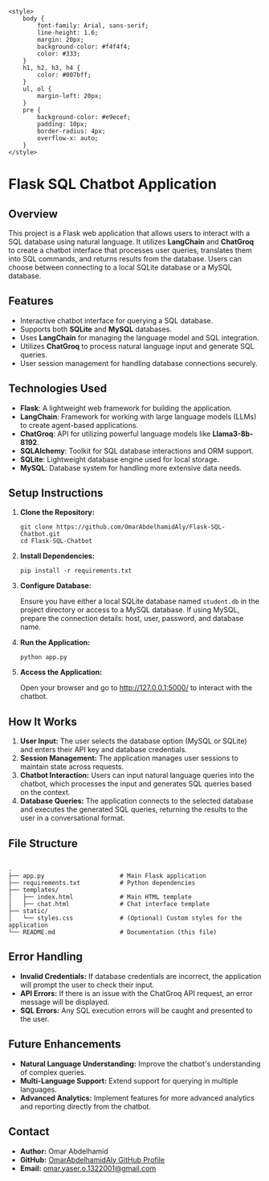 <!DOCTYPE html>
<html lang="en">
<head>
    <meta charset="UTF-8">
    <meta name="viewport" content="width=device-width, initial-scale=1.0">
    
    <style>
        body {
            font-family: Arial, sans-serif;
            line-height: 1.6;
            margin: 20px;
            background-color: #f4f4f4;
            color: #333;
        }
        h1, h2, h3, h4 {
            color: #007bff;
        }
        ul, ol {
            margin-left: 20px;
        }
        pre {
            background-color: #e9ecef;
            padding: 10px;
            border-radius: 4px;
            overflow-x: auto;
        }
    </style>
</head>
<body>

<h1>Flask SQL Chatbot Application</h1>

<h2>Overview</h2>
<p>This project is a Flask web application that allows users to interact with a SQL database using natural language. It utilizes <strong>LangChain</strong> and <strong>ChatGroq</strong> to create a chatbot interface that processes user queries, translates them into SQL commands, and returns results from the database. Users can choose between connecting to a local SQLite database or a MySQL database.</p>

<h2>Features</h2>
<ul>
    <li>Interactive chatbot interface for querying a SQL database.</li>
    <li>Supports both <strong>SQLite</strong> and <strong>MySQL</strong> databases.</li>
    <li>Uses <strong>LangChain</strong> for managing the language model and SQL integration.</li>
    <li>Utilizes <strong>ChatGroq</strong> to process natural language input and generate SQL queries.</li>
    <li>User session management for handling database connections securely.</li>
</ul>

<h2>Technologies Used</h2>
<ul>
    <li><strong>Flask</strong>: A lightweight web framework for building the application.</li>
    <li><strong>LangChain</strong>: Framework for working with large language models (LLMs) to create agent-based applications.</li>
    <li><strong>ChatGroq</strong>: API for utilizing powerful language models like <strong>Llama3-8b-8192</strong>.</li>
    <li><strong>SQLAlchemy</strong>: Toolkit for SQL database interactions and ORM support.</li>
    <li><strong>SQLite</strong>: Lightweight database engine used for local storage.</li>
    <li><strong>MySQL</strong>: Database system for handling more extensive data needs.</li>
</ul>

<h2>Setup Instructions</h2>
<ol>
    <li><strong>Clone the Repository:</strong>
        <pre><code>git clone https://github.com/OmarAbdelhamidAly/Flask-SQL-Chatbot.git
cd Flask-SQL-Chatbot</code></pre>
    </li>
    <li><strong>Install Dependencies:</strong>
        <pre><code>pip install -r requirements.txt</code></pre>
    </li>
    <li><strong>Configure Database:</strong>
        <p>Ensure you have either a local SQLite database named <code>student.db</code> in the project directory or access to a MySQL database. If using MySQL, prepare the connection details: host, user, password, and database name.</p>
    </li>
    <li><strong>Run the Application:</strong>
        <pre><code>python app.py</code></pre>
    </li>
    <li><strong>Access the Application:</strong>
        <p>Open your browser and go to <a href="http://127.0.0.1:5000/">http://127.0.0.1:5000/</a> to interact with the chatbot.</p>
    </li>
</ol>

<h2>How It Works</h2>
<ol>
    <li><strong>User Input:</strong> The user selects the database option (MySQL or SQLite) and enters their API key and database credentials.</li>
    <li><strong>Session Management:</strong> The application manages user sessions to maintain state across requests.</li>
    <li><strong>Chatbot Interaction:</strong> Users can input natural language queries into the chatbot, which processes the input and generates SQL queries based on the context.</li>
    <li><strong>Database Queries:</strong> The application connects to the selected database and executes the generated SQL queries, returning the results to the user in a conversational format.</li>
</ol>

<h2>File Structure</h2>
<pre><code>
.
├── app.py                     # Main Flask application
├── requirements.txt           # Python dependencies
├── templates/
│   ├── index.html             # Main HTML template
│   ├── chat.html              # Chat interface template
├── static/
│   └── styles.css             # (Optional) Custom styles for the application
└── README.md                  # Documentation (this file)
</code></pre>

<h2>Error Handling</h2>
<ul>
    <li><strong>Invalid Credentials:</strong> If database credentials are incorrect, the application will prompt the user to check their input.</li>
    <li><strong>API Errors:</strong> If there is an issue with the ChatGroq API request, an error message will be displayed.</li>
    <li><strong>SQL Errors:</strong> Any SQL execution errors will be caught and presented to the user.</li>
</ul>

<h2>Future Enhancements</h2>
<ul>
    <li><strong>Natural Language Understanding:</strong> Improve the chatbot's understanding of complex queries.</li>
    <li><strong>Multi-Language Support:</strong> Extend support for querying in multiple languages.</li>
    <li><strong>Advanced Analytics:</strong> Implement features for more advanced analytics and reporting directly from the chatbot.</li>
</ul>

<h2>Contact</h2>
<ul>
    <li><strong>Author:</strong> Omar Abdelhamid</li>
    <li><strong>GitHub:</strong> <a href="https://github.com/OmarAbdelhamidAly">OmarAbdelhamidAly GitHub Profile</a></li>
    <li><strong>Email:</strong> <a href="mailto:omar.yaser.o.1322001@gmail.com">omar.yaser.o.1322001@gmail.com</a></li>
</ul>

</body>
</html>
